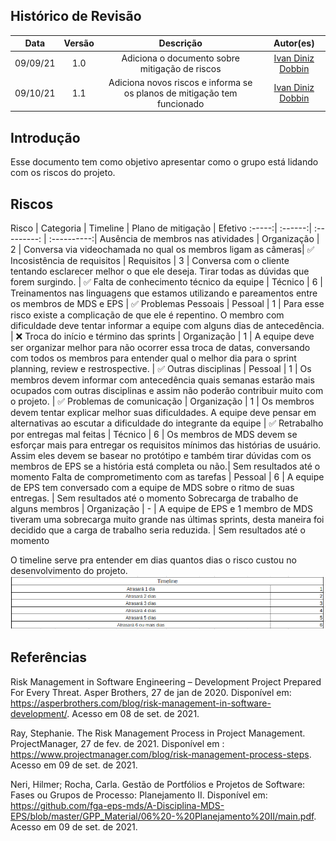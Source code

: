 ## Histórico de Revisão
| Data | Versão | Descrição | Autor(es)|
|:----:|:------:|:---------:|:--------:|
| 09/09/21 | 1.0 | Adiciona o documento sobre mitigação de riscos | [Ivan Diniz Dobbin](https://github.com/darmsDD) |
| 09/10/21 | 1.1 | Adiciona novos riscos e informa se os planos de mitigação tem funcionado | [Ivan Diniz Dobbin](https://github.com/darmsDD) |




## Introdução
Esse documento tem como objetivo apresentar como o grupo está lidando com os riscos do projeto.

## Riscos

Risco | Categoria | Timeline | Plano de mitigação | Efetivo
:-----:| :------:| :---------: | :----------:|
Ausência de membros nas atividades | 	Organização | 2 | Conversa via videochamada no qual os membros ligam as câmeras|  :white_check_mark:
Incosistência de requisitos |	Requisitos | 3 | Conversa com o cliente tentando esclarecer melhor o que ele deseja. Tirar todas as dúvidas que forem surgindo. | :white_check_mark:
Falta de conhecimento técnico da equipe |	Técnico | 6 | Treinamentos nas linguagens que estamos utilizando e pareamentos entre os membros de MDS e EPS | :white_check_mark:
Problemas Pessoais | Pessoal | 1 | Para esse risco existe a complicação de que ele é repentino. O membro com dificuldade deve tentar informar a equipe com alguns dias de antecedência. | :x:
Troca do início e término das sprints | Organização | 1 | A equipe deve ser organizar melhor para não ocorrer essa troca de datas, conversando com todos os membros para entender qual o melhor dia para o sprint planning, review e restrospective. | :white_check_mark:
Outras disciplinas | Pessoal | 1 | Os membros devem informar com antecedência quais semanas estarão mais ocupados com outras disciplinas e assim não poderão contribuir muito com o projeto. | :white_check_mark:
Problemas de comunicação | Organização | 1 | Os membros devem tentar explicar melhor suas dificuldades. A equipe deve pensar em alternativas ao escutar a dificuldade do integrante da equipe | :white_check_mark:
Retrabalho por entregas mal feitas | Técnico | 6 | Os membros de MDS devem se esforçar mais para entregar os requisitos mínimos das histórias de usuário. Assim eles devem se basear no protótipo e também tirar dúvidas com os membros de EPS se a história está completa ou não.| Sem resultados até o momento
Falta de comprometimento com as tarefas | Pessoal | 6 | A equipe de EPS tem conversado com a equipe de MDS sobre o ritmo de suas entregas.  | Sem resultados até o momento
Sobrecarga de trabalho de alguns membros | Organização | - | A equipe de EPS e 1 membro de MDS tiveram uma sobrecarga muito grande nas últimas sprints, desta maneira foi decidido que a carga de trabalho seria reduzida. | Sem resultados até o momento









O timeline serve pra entender em dias quantos dias o risco custou no desenvolvimento do projeto.
[![](imagens/timeline.png)](imagens/timeline.png)  


## Referências

Risk Management in Software Engineering – Development Project Prepared For Every Threat. Asper Brothers, 27 de jan de 2020. Disponível em: <https://asperbrothers.com/blog/risk-management-in-software-development/>. Acesso em 08 de set. de 2021.

Ray, Stephanie. The Risk Management Process in Project Management. ProjectManager, 27 de fev. de 2021. Disponível
em : <https://www.projectmanager.com/blog/risk-management-process-steps>. Acesso em 09 de set. de 2021.

Neri, Hilmer; Rocha, Carla. Gestão de Portfólios e Projetos de Software: Fases ou Grupos de Processo: Planejamento II. Disponível em: <https://github.com/fga-eps-mds/A-Disciplina-MDS-EPS/blob/master/GPP_Material/06%20-%20Planejamento%20II/main.pdf>. Acesso em 09 de set. de 2021.


